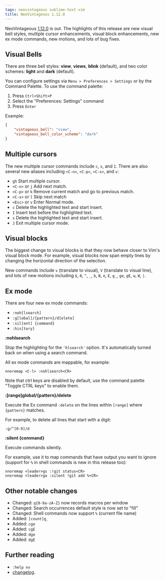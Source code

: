 ```yaml
---
tags: neovintageous sublime-text vim
title: NeoVintageous 1.12.0
---
```


NeoVintageous [1.12.0](https://github.com/NeoVintageous/NeoVintageous/releases/tag/1.12.0) is out. The highlights of this release are new visual bell styles, multiple cursor enhancements, visual block enhancements, new ex mode commands, new motions, and lots of bug fixes.

## Visual Bells

There are three bell styles: **view**, **views**, **blink** (default), and two color schemes: **light** and **dark** (default).

You can configure settings via `Menu > Preferences > Settings` or by the Command Palette. To use the command palette:

1. Press `Ctrl+Shift+P`
2. Select the "Preferences: Settings" command
3. Press `Enter`

Example:

```json
{
    "vintageous_bell": "view",
    "vintageous_bell_color_scheme": "dark"
}
```

## Multiple cursors

The new multiple cursor commands include `c`, `s`, and `I`. There are also several new aliases including `<C-n>`, `<C-p>`, `<C-x>`, and `v`:

* `gh` Start multiple cursor.
* `<C-n>` or `j` Add next match.
* `<C-p>` or `k` Remove current match and go to previous match.
* `<C-x>` or `l` Skip next match
* `<Esc>` or `v` Enter Normal mode.
* `c` Delete the highlighted text and start insert.
* `I` Insert text before the highlighted text.
* `s` Delete the highlighted text and start insert.
* `J` Exit multiple cursor mode.

## Visual blocks

The biggest change to visual blocks is that they now behave closer to Vim's visual block mode. For example, visual blocks now span empty lines by changing the horizontal direction of the selection.

New commands include `v` (translate to visual), `V` (translate to visual line), and lots of new motions including `$`, `0`, `^`, `_`, `b`, `B`, `e`, `E`, `g_`, `ge`, `gE`, `w`, `W`, `|`.

## Ex mode

There are four new ex mode commands:

* `:noh[lsearch]`
* `:g[lobal]/{pattern}/d[elete]`
* `:sil[ent] {command}`
* `:his[tory]`

**:nohlsearch**

Stop the highlighting for the `'hlsearch'` option. It's automatically turned back on when using a search command.

All ex mode commands are mappable, for example:

```viml
nnoremap <C-l> :nohlsearch<CR>
```

Note that ctrl keys are disabled by default, use the command palette "Toggle CTRL keys" to enable them.

**:\[range\]global/{pattern}/delete**

Execute the Ex command `:delete` on the lines within `[range]` where `{pattern}` matches.


For example, to delete all lines that start with a digit:

```
:g/^[0-9]/d
```

**:silent {command}**

Execute commands silently.

For example, use it to map commands that have output you want to ignore (support for `%` in shell commands is new in this release too):

```viml
nnoremap <leader>gs :!git status<CR>
nnoremap <leader>ga :silent !git add %<CR>
```

## Other notable changes

* Changed: `q{0-9a-zA-Z}` now records macros per window
* Changed: Search occurrences default style is now set to "fill"
* Changed: Shell commands now support `%` (current file name)
* Added: `[count]g_`
* Added: `cge`
* Added: `cgE`
* Added: `dge`
* Added: `dgE`

## Further reading

* `:help nv`
* [changelog](https://github.com/NeoVintageous/NeoVintageous/blob/master/CHANGELOG.md#1120---2019-05-09).
